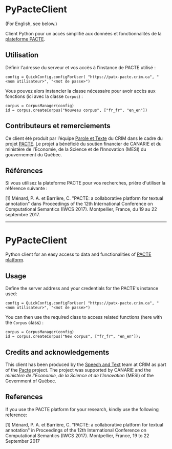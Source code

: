 # PyPacteClient

(For English, see below.)

Client Python pour un accès simplifié aux données et fonctionnalités de la [plateforme PACTE](http://pacte.crim.ca).

## Utilisation

Définir l'adresse du serveur et vos accès à l'instance de PACTE utilisé :

```
config = QuickConfig.configForUser( "https://patx-pacte.crim.ca", "<nom utilisateur>", "<mot de passe>")
```

Vous pouvez alors instancier la classe nécessaire pour avoir accès aux fonctions (ici avec la classe `Corpus`) :

```
corpus = CorpusManager(config)
id = corpus.createCorpus("Nouveau corpus", ["fr_fr", "en_en"])
```

## Contributeurs et remerciements

Ce client été produit par l’équipe [Parole et Texte](https://www.crim.ca/fr/equipes/parole-et-texte) du CRIM dans le cadre du projet [PACTE](http://pacte.crim.ca). Le projet a bénéficié du soutien financier de CANARIE et du ministère de l’Économie, de la Science et de l’Innovation (MESI) du gouvernement du Québec.

## Références
Si vous utilisez la plateforme PACTE pour vos recherches, prière d'utiliser la référence suivante :

[1] Ménard, P. A. et Barrière, C. "PACTE: a collaborative platform for textual annotation" dans Proceedings of the 12th International Conference on Computational Semantics (IWCS 2017). Montpellier, France, du 19 au 22 septembre 2017.

---

# PyPacteClient

Python client for an easy access to data and functionalities of [PACTE platform](http://pacte.crim.ca).

## Usage

Define the server address and your credentials for the PACTE's instance used:

```
config = QuickConfig.configForUser( "https://patx-pacte.crim.ca", "<nom utilisateur>", "<mot de passe>")
```

You can then use the required class to access related functions (here with the `Corpus` class) :

```
corpus = CorpusManager(config)
id = corpus.createCorpus("New corpus", ["fr_fr", "en_en"]);
```

## Credits and acknowledgements

This client has been produced by the [Speech and Text](https://www.crim.ca/en/teams/speech-and-text) team at CRIM as part of the [Pacte](http://pacte.crim.ca) project. The project was supported by CANARIE and the *ministère de l’Économie, de la Science et de l’Innovation* (MESI) of the Government of Québec.

## References
If you use the PACTE platform for your research, kindly use the following reference:

[1] Ménard, P. A. et Barrière, C. "PACTE: a collaborative platform for textual annotation" in Proceedings of the 12th International Conference on Computational Semantics (IWCS 2017). Montpellier, France, 19 to 22 September 2017
